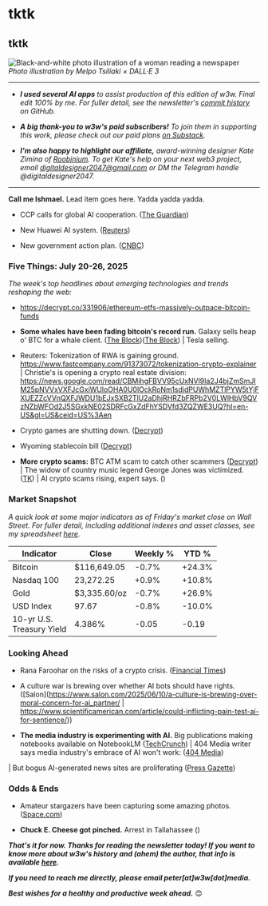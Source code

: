 # tktk
## tktk

![Black-and-white photo illustration of a woman reading a newspaper](https://w3w.news/img/newsreader-illo-melpo-tsiliaki-DALLE3-1920.jpg)
*Photo illustration by Melpo Tsiliaki × DALL·E 3*

<hr>

- _**I used several AI apps** to assist production of this edition of w3w. Final edit 100% by me. For fuller detail, see the newsletter's [commit history](https://github.com/peteramckay/w3wnewsletter/commits) on GitHub._

- _**A big thank-you to w3w's paid subscribers!** To join them in supporting this work, please check out our paid plans [on Substack](https://w3wnews.substack.com/subscribe)._

- _**I'm also happy to highlight our affiliate,** award-winning designer Kate Zimina of [Roobinium](https://dribbble.com/roobinium). To get Kate's help on your next web3 project, email digitaldesigner2047@gmail.com or DM the Telegram handle @digitaldesigner2047._

<hr>

**Call me Ishmael.** Lead item goes here. Yadda yadda yadda.

<!-- Round up several links about China's AI policy + startups...
 -->

- CCP calls for global AI cooperation. ([The Guardian](https://www.theguardian.com/technology/2025/jul/26/china-calls-for-global-ai-cooperation-days-after-trump-administration-unveils-low-regulation-strategy)) 

- New Huawei AI system. ([Reuters](https://www.reuters.com/world/china/huawei-shows-off-ai-computing-system-rival-nvidias-top-product-2025-07-26/)) 

- New government action plan. ([CNBC](https://www.cnbc.com/2025/07/26/china-ai-action-plan.html)) 

<!--

<hr>

[![affiliate banner ad](https://w3w.news/img/affiliate-kz-letter.png)](
https://dribbble.com/roobinium)

<hr>

-->

### Five Things: July 20-26, 2025

*The week's top headlines about emerging technologies and trends reshaping the web:*

- https://decrypt.co/331906/ethereum-etfs-massively-outpace-bitcoin-funds

- **Some whales have been fading bitcoin's record run.** Galaxy sells heap o' BTC for a whale client. ([The Block](https://www.theblock.co/post/364332/galaxy-sells-more-than-80000-btc-for-a-satoshi-era-investor))([The Block](https://www.theblock.co/post/364271/whale-sells-billions-bitcoin-galaxy)) | Tesla selling.

- Reuters: Tokenization of RWA is gaining ground. https://www.fastcompany.com/91373072/tokenization-crypto-explainer | Christie's is opening a crypto real estate division: https://news.google.com/read/CBMihgFBVV95cUxNVl9Ia2J4bjZmSmJIM25pNVVxVXFJcGxiWUloOHA0U0lOckRoNm1sdjdPUWhMZTlPYW5tYjFXUEZZcVVnQXFJWDU1bEJxSXB2TlU2aDhjRHRZbFRPb2V0LWlHbV9QVzNZbWFOd2J5SGxkNE02SDRFcGxZdFhYSDVfd3ZQZWE3UQ?hl=en-US&gl=US&ceid=US%3Aen

- Crypto games are shutting down. ([Decrypt](https://decrypt.co/329820/why-crypto-games-shutting-down-experts-weigh-in))

- Wyoming stablecoin bill ([Decrypt](https://decrypt.co/331948/wyoming-stablecoin-billed-yield-bearing-alternative-cbdc-control))

- **More crypto scams:** BTC ATM scam to catch other scammers ([Decrypt](https://decrypt.co/331845/fake-bitcoin-atm-scheme-wasted-4000-hours-scammers-time)) | The widow of country music legend George Jones was victimized. ([TK]()) | AI crypto scams rising, expert says. ([]()) 

### Market Snapshot

*A quick look at some major indicators as of Friday's market close on Wall Street. For fuller detail, including additional indexes and asset classes, see my spreadsheet [here](https://docs.google.com/spreadsheets/d/11XuSerOv1DG7vFWAkwoXehOe4G4xDMm6LSNL7SAL4vA/edit?usp=sharing).*

<table>

  <thead>
    <tr>
      <th>Indicator</th>
      <th>Close</th>
      <th>Weekly %</th>
      <th>YTD %</th>
    </tr>
  </thead>

  <tbody>
   <tr>
     <td>Bitcoin</td>
     <td>$116,649.05</td>
     <td>-0.7%</td>
     <td>+24.3%</td>
   </tr>

   <tr>
     <td>Nasdaq 100</td>
     <td>23,272.25</td>
     <td>+0.9%</td>
     <td>+10.8%</td>
   </tr>

   <tr>
     <td>Gold</td>
     <td>$3,335.60/oz</td>
     <td>-0.7%</td>
     <td>+26.9%</td>
   </tr>

   <tr>
     <td>USD Index</td>
     <td>97.67</td>
     <td>-0.8%</td>
     <td>-10.0%</td>
   </tr>

   <tr>
     <td>10-yr U.S.<br> Treasury Yield</td>
     <td>4.386%</td>
     <td>-0.05</td>
     <td>-0.19</td>
   </tr>

</tbody>
</table>

### Looking Ahead

- Rana Faroohar on the risks of a crypto crisis. ([Financial Times](https://news.google.com/read/CBMicEFVX3lxTE8ta25kNk5mSDlsT2lGQWFleVloUFZSS2lYa0JkTVhlV0RTbDdhOVpmSGR1eVZrbzA5TVNhRXlpVE5LUTdEcFJxeEk4bW9vVjN6eDdWOVo5MERHb05tMGRSVjR3clk5TktBSGpKVFVvTmU?hl=en-US&gl=US&ceid=US%3Aen))

- A culture war is brewing over whether AI bots should have rights. ([Salon](https://www.salon.com/2025/06/10/a-culture-is-brewing-over-moral-concern-for-ai_partner/ | https://www.scientificamerican.com/article/could-inflicting-pain-test-ai-for-sentience/))



- **The media industry is experimenting with AI.** Big publications making notebooks available on NotebookLM ([TechCrunch](https://techcrunch.com/2025/07/14/notebooklm-adds-featured-notebooks-from-the-economist-the-atlantic-and-others/?utm_campaign=social&utm_source=bluesky&utm_medium=organic)) | 404 Media writer says media industry's embrace of AI won't work: ([404 Media](https://www.404media.co/the-medias-pivot-to-ai-is-not-real-and-not-going-to-work/?ref=daily-stories-newsletter)) 

| But bogus AI-generated news sites are proliferating ([Press Gazette](https://pressgazette.co.uk/news/french-journalist-who-uncovered-4000-fake-ai-news-websites-warns-uk-could-be-next/))  

### Odds & Ends

- Amateur stargazers have been capturing some amazing photos. ([Space.com](https://www.space.com/stargazing/amateur-astrophotographer-captures-trio-of-breathtaking-nebulas-from-the-central-australian-desert-photos)) 

- **Chuck E. Cheese got pinched.** Arrest in Tallahassee ([]()) 
 
_**That's it for now. Thanks for reading the newsletter today! If you want to know more about w3w's history and (ahem) the author, that info is available [here](https://w3wnews.substack.com/about).**_

_**If you need to reach me directly, please email peter[at]w3w[dot]media.**_

_**Best wishes for a healthy and productive week ahead.**_ 😊

<!--

Cutting room floor. Save these for next week or beyond...

- Hater's guide to the AI bubble. https://www.wheresyoured.at/the-haters-gui/

- From the archives: Take the algos out of your news diet... https://w3wnews.substack.com/p/20357944_-w3w-07-14-24

- https://gizmodo.com/billionaires-convince-themselves-ai-is-close-to-making-new-scientific-discoveries-2000629060

--> 
